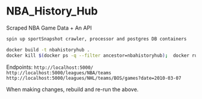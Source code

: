 # NBA_History_Hub

Scraped NBA Game Data + An API

```bash
spin up sportSnapshot crawler, processor and postgres DB containers

docker build -t nbahistoryhub .
docker kill $(docker ps -q --filter ancestor=nbahistoryhub);  docker run --rm -p 5000:5000 nbahistoryhub
```

Endpoints:
`http://localhost:5000/`
`http://localhost:5000/leagues/NBA/teams`
`http://localhost:5000/leagues/NHL/teams/BOS/games?date=2010-03-07`

When making changes, rebuild and re-run the above.
